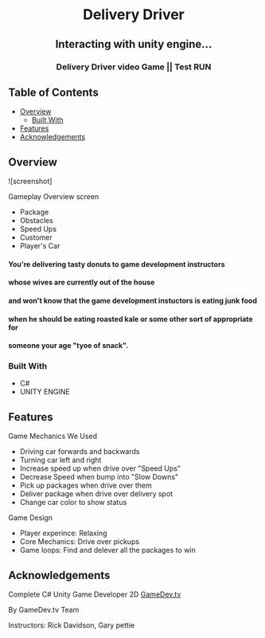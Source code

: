 <!-- Please update value in the {}  -->

<h1 align="center">Delivery Driver</h1>

<div align="center">
   <h2>Interacting with unity engine...</h2>
</div>

<div align="center">
  <h3>
    Delivery Driver video Game || Test RUN
  </h3>
</div>

<!-- TABLE OF CONTENTS -->

## Table of Contents

- [Overview](#overview)
  - [Built With](#built-with)
- [Features](#features)
- [Acknowledgements](#acknowledgements)

<!-- OVERVIEW -->

## Overview

![screenshot]

Gameplay Overview screen

- Package
- Obstacles
- Speed Ups
- Customer
- Player's Car

<h4> You're delivering tasty donuts to game development instructors</h4>
<h4>whose wives are currently out of the house</h4>
<h4>and won't know that the game development instuctors is eating junk food</h4>
<h4>when he should be eating roasted kale or some other sort of appropriate for</h4>
<h4>someone your age "tyoe of snack".</h4>

### Built With

<!-- This section should list any major frameworks that you built your project using. Here are a few examples.-->

- C#
- UNITY ENGINE

## Features

Game Mechanics We Used

- Driving car forwards and backwards
- Turning car left and right
- Increase speed up when drive over "Speed Ups"
- Decrease Speed when bump into "Slow Downs"
- Pick up packages when drive over them
- Deliver package when drive over delivery spot
- Change car color to show status

Game Design

- Player experince: Relaxing
- Core Mechanics: Drive over pickups
- Game loops: Find and delever all the packages to win

## Acknowledgements

<!-- This section should list any articles or add-ons/plugins that helps you to complete the project. This is optional but it will help you in the future. For exmpale -->

Complete C# Unity Game Developer 2D [GameDev.tv](https://www.gamedev.tv/p/unity-2d-game-dev-course-2021)

By GameDev.tv Team

Instructors: Rick Davidson, Gary pettie

